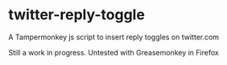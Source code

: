 twitter-reply-toggle
====================

A Tampermonkey js script to insert reply toggles on twitter.com

Still a work in progress. Untested with Greasemonkey in Firefox
